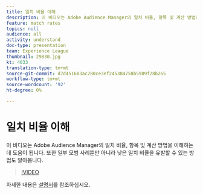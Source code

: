 ```yaml
---
title: 일치 비율 이해
description: 이 비디오는 Adobe Audience Manager의 일치 비율, 항목 및 계산 방법을 이해하는 데 도움이 됩니다. 또한 일부 모범 사례뿐만 아니라 낮은 일치 비율을 유발할 수 있는 방법도 알아봅니다.
feature: match rates
topics: null
audience: all
activity: understand
doc-type: presentation
team: Experience League
thumbnail: 29830.jpg
kt: 4033
translation-type: tm+mt
source-git-commit: d7d451683ac280ce3ef245384758b5989f28b265
workflow-type: tm+mt
source-wordcount: '92'
ht-degree: 0%

---
```



# 일치 비율 이해

이 비디오는 Adobe Audience Manager의 일치 비율, 항목 및 계산 방법을 이해하는 데 도움이 됩니다. 또한 일부 모범 사례뿐만 아니라 낮은 일치 비율을 유발할 수 있는 방법도 알아봅니다.

>[!VIDEO](https://video.tv.adobe.com/v/29830/?quality=12)

자세한 내용은 [설명서](https://docs.adobe.com/help/en/audience-manager/user-guide/features/addressable-audiences.html)를 참조하십시오.
